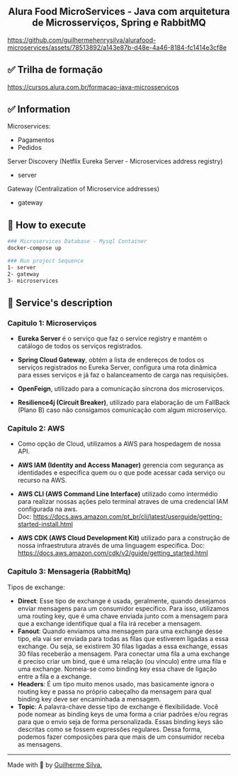 <h2 align="center"> <b> Alura Food MicroServices - Java com arquitetura de Microsserviços, Spring e RabbitMQ </b> </h2>

https://github.com/guilhermehenrysilva/alurafood-microservices/assets/78513892/a143e87b-d48e-4a46-8184-fc1414e3cf8e

## ✅ Trilha de formação
https://cursos.alura.com.br/formacao-java-microsservicos

## ✅ Information
Microservices:
- Pagamentos 
- Pedidos 

Server Discovery (Netflix Eureka Server - Microservices address registry)
- server

Gateway (Centralization of Microservice addresses)
- gateway 

## 🔶 How to execute
```bash
### Microservices Database - Mysql Container
docker-compose up

### Run project Sequence
1- server
2- gateway
3- microservices
```

## 🔶 Service's description
### Capitulo 1: Microserviços
 - <b>Eureka Server</b> é o serviço que faz o service registry e mantém o catálogo de todos os serviços registrados.
 
 - <b>Spring Cloud Gateway</b>, obtém a lista de endereços de todos os serviços registrados no Eureka Server, configura uma rota dinâmica para esses serviços e já faz o balanceamento de carga nas requisições.

 - <b>OpenFeign</b>, utilizado para a comunicação síncrona dos microserviços.

 - <b>Resilience4j (Circuit Breaker)</b>, utilizado para elaboração de um FallBack (Plano B) caso não consigamos comunicação com algum microserviço.

### Capitulo 2: AWS
 - Como opção de Cloud, utilizamos a AWS para hospedagem de nossa API.

 - <b>AWS IAM (Identity and Access Manager)</b> gerencia com segurança as identidades e especifica quem ou o que pode acessar cada serviço ou recurso na AWS.

 - <b>AWS CLI (AWS Command Line Interface)</b> utilizado como intermédio para realizar nossas ações pelo terminal atraves de uma credencial IAM configurada na aws.   
Doc: https://docs.aws.amazon.com/pt_br/cli/latest/userguide/getting-started-install.html

 - <b>AWS CDK (AWS Cloud Development Kit)</b> utilizado para a construção de nossa infraestrutura através de uma linguagem especifica.
Doc: https://docs.aws.amazon.com/cdk/v2/guide/getting_started.html

### Capitulo 3: Mensageria (RabbitMq)
Tipos de exchange: 
- **Direct**: Esse tipo de exchange é usada, geralmente, quando desejamos enviar mensagens para um consumidor específico. Para isso, utilizamos uma routing key, que é uma chave enviada junto com a mensagem para que a exchange identifique qual a fila irá receber a mensagem.
- **Fanout**: Quando enviamos uma mensagem para uma exchange desse tipo, ela vai ser enviada para todas as filas que estiverem ligadas a essa exchange. Ou seja, se existirem 30 filas ligadas a essa exchange, essas 30 filas receberão a mensagem. Para conectar uma fila a uma exchange é preciso criar um bind, que é uma relação (ou vínculo) entre uma fila e uma exchange. Nomeia-se como binding key essa chave de ligação entre a fila e a exchange.
- **Headers**: É um tipo muito menos usado, mas basicamente ignora o routing key e passa no próprio cabeçalho da mensagem para qual binding key deve ser encaminhada a mensagem.
- **Topic**: A palavra-chave desse tipo de exchange é flexibilidade. Você pode nomear as binding keys de uma forma a criar padrões e/ou regras para que o envio seja de forma personalizada. Essas binding keys são descritas como se fossem expressões regulares. Dessa forma, podemos fazer composições para que mais de um consumidor receba as mensagens.

---

Made with 💟 by [Guilherme Silva.](https://github.com/guilhermehenrysilva) 
